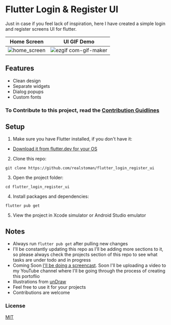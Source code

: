 # Flutter Login & Register UI

Just in case if you feel lack of inspiration, here I have created a simple login and register screens UI for flutter.

Home Screen            |  UI GIF Demo
:-------------------------:|:-------------------------:
![home_screen](https://user-images.githubusercontent.com/16396664/190355051-cd361394-4de1-44a0-bc30-a045a0228566.png)  |  ![ezgif com-gif-maker](https://user-images.githubusercontent.com/16396664/190354883-4cdeeb4f-6ffc-4a16-9cc6-fe98dba8a219.gif)

## Features

-   Clean design
-   Separate widgets
-   Dialog popups
-   Custom fonts

### To Contribute to this project, read the [Contribution Guidlines](https://github.com/realstoman/flutter_login_register_ui/blob/main/CONTRIBUTING.md)

## Setup

1. Make sure you have Flutter installed, if you don't have it:

-   [Download it from flutter.dev for your OS](https://docs.flutter.dev/get-started/install)


2. Clone this repo:

```
git clone https://github.com/realstoman/flutter_login_register_ui
```

3. Open the project folder:

```
cd flutter_login_register_ui
```

4. Install packages and dependencies:

```
flutter pub get
```

5. View the project in Xcode simulator or Android Studio emulator


## Notes

-   Always run `flutter pub get` after pulling new changes
-   I'll be constantly updating this repo as I'll be adding more sections to it, so please always check the projects section of this repo to see what tasks are under todo and in progress
-   Coming Soon [I'll be doing a screencast](https://www.youtube.com/realstoman). Soon I'll be uploading a video to my YouTube channel where I'll be going through the process of creating this portoflio
-   Illustrations from [unDraw](https://undraw.co)
-   Feel free to use it for your projects
-   Contributions are welcome


### License
[MIT](https://github.com/realstoman/flutter_login_register_ui/blob/main/LICENSE)
